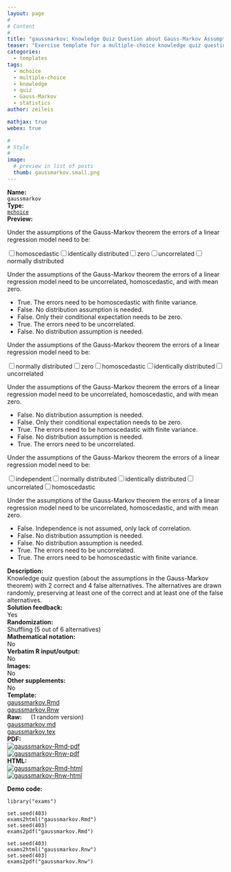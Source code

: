 ```yaml
---
layout: page
#
# Content
#
title: "gaussmarkov: Knowledge Quiz Question about Gauss-Markov Assumptions"
teaser: "Exercise template for a multiple-choice knowledge quiz question about the assumptions in the Gauss-Markov theorem."
categories:
  - templates
tags:
  - mchoice
  - multiple-choice
  - knowledge
  - quiz
  - Gauss-Markov
  - statistics
author: zeileis

mathjax: true
webex: true

#
# Style
#
image:
  # preview in list of posts
  thumb: gaussmarkov.small.png
---
```


<div class='row t1 b1'>
  <div class='medium-4 columns'><b>Name:</b></div>
  <div class='medium-8 columns'><code class="highlighter-rouge">gaussmarkov</code></div>
</div>
<div class='row t1 b1'>
  <div class='medium-4 columns'><b>Type:</b></div>
  <div class='medium-8 columns'><a href="{{ site.url }}/tag/mchoice/"><code class="highlighter-rouge">mchoice</code></a></div>
</div>


<div class='row t20 b1'>
  <div class='medium-4 columns'><b>Preview:</b></div>
  <div class='medium-8 columns'><div class="webex-group">
<div class="webex-question">
<div class="webex-check webex-box">
<p>Under the assumptions of the Gauss-Markov theorem the errors of a linear regression model need to be:</p>
<div id="checkbox_group_iwmjkidtua" class="webex-checkboxgroup">
<label><input type='checkbox' autocomplete='off' name='checkbox_group_iwmjkidtua' value='answer'/><span>homoscedastic</span></label><label><input type='checkbox' autocomplete='off' name='checkbox_group_iwmjkidtua' value=''/><span>identically distributed</span></label><label><input type='checkbox' autocomplete='off' name='checkbox_group_iwmjkidtua' value=''/><span>zero</span></label><label><input type='checkbox' autocomplete='off' name='checkbox_group_iwmjkidtua' value='answer'/><span>uncorrelated</span></label><label><input type='checkbox' autocomplete='off' name='checkbox_group_iwmjkidtua' value=''/><span>normally distributed</span></label>
</div>
</div>
<div class="webex-solution">
<p>Under the assumptions of the Gauss-Markov theorem the errors of a linear regression model need to be uncorrelated, homoscedastic, and with mean zero.</p>
<ul>
<li>True. The errors need to be homoscedastic with finite variance.</li>
<li>False. No distribution assumption is needed.</li>
<li>False. Only their conditional expectation needs to be zero.</li>
<li>True. The errors need to be uncorrelated.</li>
<li>False. No distribution assumption is needed.</li>
</ul>
</div>
</div>
<div class="webex-question">
<div class="webex-check webex-box">
<p>Under the assumptions of the Gauss-Markov theorem the errors of a linear regression model need to be:</p>
<div id="checkbox_group_gvzfqsdiwj" class="webex-checkboxgroup">
<label><input type='checkbox' autocomplete='off' name='checkbox_group_gvzfqsdiwj' value=''/><span>normally distributed</span></label><label><input type='checkbox' autocomplete='off' name='checkbox_group_gvzfqsdiwj' value=''/><span>zero</span></label><label><input type='checkbox' autocomplete='off' name='checkbox_group_gvzfqsdiwj' value='answer'/><span>homoscedastic</span></label><label><input type='checkbox' autocomplete='off' name='checkbox_group_gvzfqsdiwj' value=''/><span>identically distributed</span></label><label><input type='checkbox' autocomplete='off' name='checkbox_group_gvzfqsdiwj' value='answer'/><span>uncorrelated</span></label>
</div>
</div>
<div class="webex-solution">
<p>Under the assumptions of the Gauss-Markov theorem the errors of a linear regression model need to be uncorrelated, homoscedastic, and with mean zero.</p>
<ul>
<li>False. No distribution assumption is needed.</li>
<li>False. Only their conditional expectation needs to be zero.</li>
<li>True. The errors need to be homoscedastic with finite variance.</li>
<li>False. No distribution assumption is needed.</li>
<li>True. The errors need to be uncorrelated.</li>
</ul>
</div>
</div>
<div class="webex-question">
<div class="webex-check webex-box">
<p>Under the assumptions of the Gauss-Markov theorem the errors of a linear regression model need to be:</p>
<div id="checkbox_group_linltirdqm" class="webex-checkboxgroup">
<label><input type='checkbox' autocomplete='off' name='checkbox_group_linltirdqm' value=''/><span>independent</span></label><label><input type='checkbox' autocomplete='off' name='checkbox_group_linltirdqm' value=''/><span>normally distributed</span></label><label><input type='checkbox' autocomplete='off' name='checkbox_group_linltirdqm' value=''/><span>identically distributed</span></label><label><input type='checkbox' autocomplete='off' name='checkbox_group_linltirdqm' value='answer'/><span>uncorrelated</span></label><label><input type='checkbox' autocomplete='off' name='checkbox_group_linltirdqm' value='answer'/><span>homoscedastic</span></label>
</div>
</div>
<div class="webex-solution">
<p>Under the assumptions of the Gauss-Markov theorem the errors of a linear regression model need to be uncorrelated, homoscedastic, and with mean zero.</p>
<ul>
<li>False. Independence is not assumed, only lack of correlation.</li>
<li>False. No distribution assumption is needed.</li>
<li>False. No distribution assumption is needed.</li>
<li>True. The errors need to be uncorrelated.</li>
<li>True. The errors need to be homoscedastic with finite variance.</li>
</ul>
</div>
</div>
</div></div>
</div>

<div class='row t20 b1'>
  <div class='medium-4 columns'><b>Description:</b></div>
  <div class='medium-8 columns'>Knowledge quiz question (about the assumptions in the Gauss-Markov theorem) with 2 correct and 4 false alternatives. The alternatives are drawn randomly, preserving at least one of the correct and at least one of the false alternatives.</div>
</div>
<div class='row t1 b1'>
  <div class='medium-4 columns'><b>Solution feedback:</b></div>
  <div class='medium-8 columns'>Yes</div>
</div>
<div class='row t1 b1'>
  <div class='medium-4 columns'><b>Randomization:</b></div>
  <div class='medium-8 columns'>Shuffling (5 out of 6 alternatives)</div>
</div>
<div class='row t1 b1'>
  <div class='medium-4 columns'><b>Mathematical notation:</b></div>
  <div class='medium-8 columns'>No</div>
</div>
<div class='row t1 b1'>
  <div class='medium-4 columns'><b>Verbatim R input/output:</b></div>
  <div class='medium-8 columns'>No</div>
</div>
<div class='row t1 b1'>
  <div class='medium-4 columns'><b>Images:</b></div>
  <div class='medium-8 columns'>No</div>
</div>
<div class='row t1 b1'>
  <div class='medium-4 columns'><b>Other supplements:</b></div>
  <div class='medium-8 columns'>No</div>
</div>

<div class='row t20 b1'>
  <div class='medium-4 columns'><b>Template:</b></div>
  <div class='medium-4 columns'><a href="{{ site.url }}/assets/posts/2017-08-14-gaussmarkov//gaussmarkov.Rmd">gaussmarkov.Rmd</a></div>
  <div class='medium-4 columns'><a href="{{ site.url }}/assets/posts/2017-08-14-gaussmarkov//gaussmarkov.Rnw">gaussmarkov.Rnw</a></div>
</div>
<div class='row t1 b1'>
  <div class='medium-4 columns'><b>Raw:</b> (1 random version)</div>
  <div class='medium-4 columns'><a href="{{ site.url }}/assets/posts/2017-08-14-gaussmarkov//gaussmarkov.md" >gaussmarkov.md</a></div>
  <div class='medium-4 columns'><a href="{{ site.url }}/assets/posts/2017-08-14-gaussmarkov//gaussmarkov.tex">gaussmarkov.tex</a></div>
</div>
<div class='row t1 b1'>
  <div class='medium-4 columns'><b>PDF:</b></div>
  <div class='medium-4 columns'><a href="{{ site.url }}/assets/posts/2017-08-14-gaussmarkov//gaussmarkov-Rmd.pdf"><img src="{{ site.url }}/assets/posts/2017-08-14-gaussmarkov//gaussmarkov-Rmd-pdf.png" alt="gaussmarkov-Rmd-pdf"/></a></div>
  <div class='medium-4 columns'><a href="{{ site.url }}/assets/posts/2017-08-14-gaussmarkov//gaussmarkov-Rnw.pdf"><img src="{{ site.url }}/assets/posts/2017-08-14-gaussmarkov//gaussmarkov-Rnw-pdf.png" alt="gaussmarkov-Rnw-pdf"/></a></div>
</div>
<div class='row t1 b20'>
  <div class='medium-4 columns'><b>HTML:</b></div>
  <div class='medium-4 columns'><a href="{{ site.url }}/assets/posts/2017-08-14-gaussmarkov//gaussmarkov-Rmd.html"><img src="{{ site.url }}/assets/posts/2017-08-14-gaussmarkov//gaussmarkov-Rmd-html.png" alt="gaussmarkov-Rmd-html"/></a></div>
  <div class='medium-4 columns'><a href="{{ site.url }}/assets/posts/2017-08-14-gaussmarkov//gaussmarkov-Rnw.html"><img src="{{ site.url }}/assets/posts/2017-08-14-gaussmarkov//gaussmarkov-Rnw-html.png" alt="gaussmarkov-Rnw-html"/></a></div>
</div>



**Demo code:**

<pre><code class="prettyprint ">library(&quot;exams&quot;)

set.seed(403)
exams2html(&quot;gaussmarkov.Rmd&quot;)
set.seed(403)
exams2pdf(&quot;gaussmarkov.Rmd&quot;)

set.seed(403)
exams2html(&quot;gaussmarkov.Rnw&quot;)
set.seed(403)
exams2pdf(&quot;gaussmarkov.Rnw&quot;)</code></pre>
